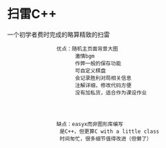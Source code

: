 # 扫雷C++
一个初学者费时完成的略算精致的扫雷






                    优点：随机主页面背景大图
                          激情bgm
                          作弊一般的保存功能
                          可自定义棋盘
                          会记录胜利对局相关信息
                          注解详细，修改代码方便
                          没有加私货，适合作为课设作业
      
      
      
      
                    缺点：easyx而非图形库编写
                     是C++，但更算C with a little class 
                     时间匆忙，很多细节值得改进（但懒了）
